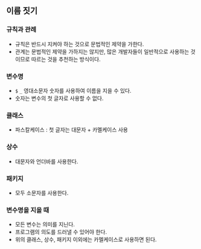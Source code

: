 ## 이름 짓기

### 규칙과 관례
- 규칙은 반드시 지켜야 하는 것으로 문법적인 제약을 가한다.
- 관계는 문법적인 제약을 가하지는 않지만, 많은 개발자들이 일반적으로 사용하는 것이므로 따르는 것을 추천하는 방식이다.

### 변수명
- `$` `_` 영대소문자 숫자를 사용하여 이름을 지을 수 있다.
- 숫자는 변수의 첫 글자로 사용할 수 없다.

### 클래스
- 파스칼케이스 : 첫 글자는 대문자 + 카멜케이스 사용

### 상수
- 대문자와 언더바를 사용한다.

### 패키지
- 모두 소문자를 사용한다.

### 변수명을 지을 때
- 모든 변수는 의미를 지닌다.
- 프로그램의 의도를 드러낼 수 있어야 한다.
- 위의 클래스, 상수, 패키지 이외에는 카멜케이스로 사용하면 된다.
